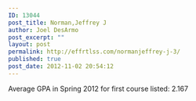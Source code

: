 ```yaml
---
ID: 13044
post_title: Norman,Jeffrey J
author: Joel DesArmo
post_excerpt: ""
layout: post
permalink: http://effrtlss.com/normanjeffrey-j-3/
published: true
post_date: 2012-11-02 20:54:12
---
```

<p>Average GPA in Spring 2012 for first course listed: 2.167</p>